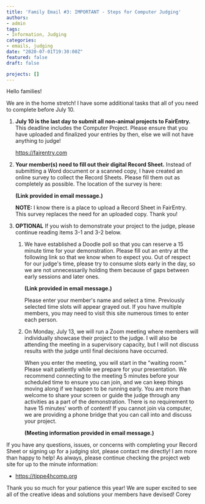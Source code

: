 ```yaml
---
title: 'Family Email #3: IMPORTANT - Steps for Computer Judging'
authors:
- admin
tags:
- Information, Judging
categories:
- emails, judging
date: "2020-07-01T19:30:00Z"
featured: false
draft: false

projects: []
---
```



Hello families!

We are in the home stretch! I have some additional tasks that all of you need to complete before July 10.

1. __July 10 is the last day to submit all non-animal projects to **FairEntry.**__ This deadline includes the Computer Project. Please ensure that you have uploaded and finalized your entries by then, else we will not have anything to judge!

    <https://fairentry.com>

2. __Your member(s) need to fill out their digital **Record Sheet.**__ Instead of submitting a Word document or a scanned copy, I have created an online survey to collect the Record Sheets. Please fill them out as completely as possible. The location of the survey is here: 

    **(Link provided in email message.)**

    **NOTE:** I know there is a place to upload a Record Sheet in FairEntry. This survey replaces the need for an uploaded copy. Thank you!

3. **OPTIONAL** If you wish to demonstrate your project to the judge, please continue reading items 3-1 and 3-2 below.
   1. We have established a Doodle poll so that you can reserve a 15 minute time for your demonstration. Please fill out an entry at the following link so that we know when to expect you. Out of respect for our judge's time, please try to consume slots early in the day, so we are not unnecessarily holding them because of gaps between early sessions and later ones.

      **(Link provided in email message.)** 

      Please enter your member's name and select a time. Previously selected time slots will appear grayed out. If you have multiple members, you may need to visit this site numerous times to enter each person. 

   2. On Monday, July 13, we will run a Zoom meeting where members will individually showcase their project to the judge. I will also be attending the meeting in a supervisory capacity, but I will not discuss results with the judge until final decisions have occurred.

      When you enter the meeting, you will start in the "waiting room." Please wait patiently while we prepare for your presentation. We recommend connecting to the meeting 5 minutes before your scheduled time to ensure you can join, and we can keep things moving along if we happen to be running early. You are more than welcome to share your screen or guide the judge through any activities as a part of the demonstration. There is no requirement to have 15 minutes' worth of content! If you cannot join via computer, we are providing a phone bridge that you can call into and discuss your project.

      **(Meeting information provided in email message.)**

If you have any questions, issues, or concerns with completing your Record Sheet or signing up for a judging slot, please contact me directly! I am more than happy to help!
As always, please continue checking the project web site for up to the minute information:

* <https://tippe4hcomp.org>

Thank you so much for your patience this year! We are super excited to see all of the creative ideas and solutions your members have devised!
Corey
